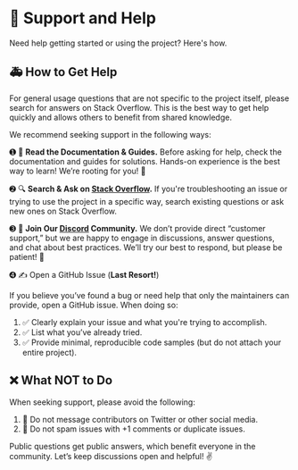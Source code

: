 # 📣 Support and Help

Need help getting started or using the project? Here's how.

## 🚑 How to Get Help

For general usage questions that are not specific to the project itself, please search for answers on Stack Overflow. This is the best way to get help quickly and allows others to benefit from shared knowledge.

We recommend seeking support in the following ways:

➊ 📖 **Read the Documentation & Guides.** Before asking for help, check the documentation and guides for solutions. Hands-on experience is the best way to learn! We’re rooting for you! 👏

➋ 🔍 **Search & Ask on [Stack Overflow](https://stackoverflow.com).** If you're troubleshooting an issue or trying to use the project in a specific way, search existing questions or ask new ones on Stack Overflow.

➌ 💬 **Join Our [Discord](https://discord.gg/pYEW7nxaDq) Community.** We don’t provide direct “customer support,” but we are happy to engage in discussions, answer questions, and chat about best practices. We’ll try our best to respond, but please be patient! 🐌

➍ ✍️ Open a GitHub Issue (**Last Resort!**)


If you believe you’ve found a bug or need help that only the maintainers can provide, open a GitHub issue. When doing so:

1. ✅ Clearly explain your issue and what you're trying to accomplish.
2. ✅ List what you’ve already tried.
3. ✅ Provide minimal, reproducible code samples (but do not attach your entire project).

## ❌ What NOT to Do

When seeking support, please avoid the following:

1. 🚫 Do not message contributors on Twitter or other social media.
2. 🚫 Do not spam issues with +1 comments or duplicate issues.

Public questions get public answers, which benefit everyone in the community. Let’s keep discussions open and helpful! ✌️